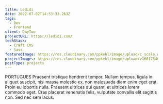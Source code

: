 ```yaml
---
title: Ledidi
date: 2022-07-02T14:53:33.263Z
tags:
  - Dev
  - Frontend
client: DayTwo
projectURL: https://ledidi.com/
techStack:
  - Craft CMS
  - Sass
featuredImage: https://res.cloudinary.com/ppkehl/image/upload/c_scale,w_500/v1661784018/projects/ledidi_cdonu2.webp
projectImages: https://res.cloudinary.com/ppkehl/image/upload/v1661784018/projects/ledidi_cdonu2.png
postType: projects
---
```

PORTUGUES Praesent tristique hendrerit tempor. Nullam tempus, ligula in aliquet suscipit, nisl massa molestie ex, non malesuada diam enim eget erat. Proin eu lobortis nulla. Praesent ultrices dui quam, et ultrices lorem commodo eget. Cras placerat venenatis felis, vulputate convallis elit sagittis non. Sed nec sem lacus.